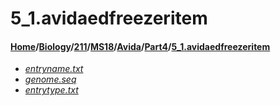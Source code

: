 # 5_1.avidaedfreezeritem
#### [Home](../../../../../..)/[Biology](../../../../..)/[211](../../../..)/[MS18](../../..)/[Avida](../..)/[Part4](..)/[5_1.avidaedfreezeritem]()
- [_entryname.txt_](entryname.txt)
- [_genome.seq_](genome.seq)
- [_entrytype.txt_](entrytype.txt)
